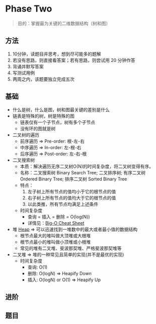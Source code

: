 # Phase Two

> 目的：掌握最为关键的二维数据结构（树和图）

## 方法

1. 10分钟，读题目并思考，想到尽可能多的题解
2. 若没有思路，则直接看答案；若有思路，则尝试用 20 分钟作答
3. 背诵并默写答案
4. 写测试用例
5. 两周之内，该题要独立完成五次

## 基础

- 什么是树，什么是图，树和图最关键的差别是什么
- 链表是特殊的树，树是特殊的图
    - 链表仅有一个子节点，树有多个子节点
    - 没有环的图就是树
- 二叉树的遍历
    - 前序遍历 => Pre-order: 根-左-右
    - 中序遍历 => In-order: 左-根-右
    - 后序遍历 => Post-order: 左-右-根
- 二叉搜索树
    - 本质：解决遍历无序二叉树O(N)的时间复杂度，将二叉树变得有序。
    - 名称：二叉搜索树 Binary Search Tree; 二叉排序树; 有序二叉树 Ordered Binary Tree; 排序二叉树 Sorted Binary Tree
    - 特点：
        1. 左子树上所有节点的值均小于它的根节点的值
        2. 右子树上所有节点的值均大于它的根节点的值
        3. 以此类推，所有节点均满足上述条件
    - 时间复杂度
        - 查询 = 插入 = 删除 = O(log(N))
        - 详情见：[Big-O Cheat Sheet](https://www.bigocheatsheet.com/)
- 堆 [Heap](https://en.wikipedia.org/wiki/Heap_(data_structure)) => 可以迅速找到一堆数中的最大或者最小值的数据结构
    - 根节点最大的堆叫做大顶堆或大根堆
    - 根节点最小的堆叫做小顶堆或小根堆
    - 常见的堆有二叉堆、斐波那契堆、严格斐波那契堆等
- 二叉堆 => 堆的一种常见且简单的实现(并不是最优的实现)
    - 时间复杂度
        - 查询: O(1)
        - 删除: O(logN) => Heapify Down
        - 插入: O(logN) or O(1) => Heapify Up
## 进阶

## 题目
